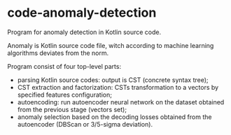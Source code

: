 # code-anomaly-detection

Program for anomaly detection in Kotlin source code.

Anomaly is Kotlin source code file, witch according to machine learning algorithms deviates from the norm.

Program consist of four top-level parts:
- parsing Kotlin source codes: output is CST (concrete syntax tree);
- CST extraction and factorization: CSTs transformation to a vectors by specified features configuration;
- autoencoding: run autoencoder neural network on the dataset obtained from the previous stage (vectors set);
- anomaly selection based on the decoding losses obtained from the autoencoder (DBScan or 3/5-sigma deviation).
